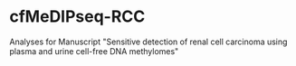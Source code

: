 # cfMeDIPseq-RCC

Analyses for Manuscript "Sensitive detection of renal cell carcinoma using plasma and urine cell-free DNA methylomes"
